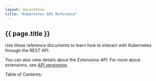 ```yaml
---
layout: docwithnav
title: "Kubernetes API Reference"
---
```


## {{ page.title }} ##

Use these reference documents to learn how to interact with Kubernetes through the REST API.

You can also view details about the *Extensions API*. For more about extensions, see [API versioning](docs/api.html).

<p>Table of Contents:</p>
<ul id="toclist"></ul>
 
<script>
$(function() {
		$('#toclist').load( location.pathname + " #gentocapiref li" );
});
</script>
